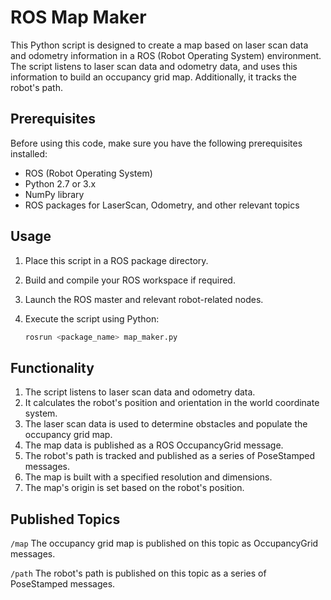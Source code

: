 # ROS Map Maker

This Python script is designed to create a map based on laser scan data and odometry information in a ROS (Robot Operating System) environment. The script listens to laser scan data and odometry data, and uses this information to build an occupancy grid map. Additionally, it tracks the robot's path.

## Prerequisites

Before using this code, make sure you have the following prerequisites installed:

- ROS (Robot Operating System)
- Python 2.7 or 3.x
- NumPy library
- ROS packages for LaserScan, Odometry, and other relevant topics

## Usage

1. Place this script in a ROS package directory.

2. Build and compile your ROS workspace if required.

3. Launch the ROS master and relevant robot-related nodes.

4. Execute the script using Python:

   ```bash
   rosrun <package_name> map_maker.py
   ```

## Functionality
1. The script listens to laser scan data and odometry data.
2. It calculates the robot's position and orientation in the world coordinate system.
3. The laser scan data is used to determine obstacles and populate the occupancy grid map.
4. The map data is published as a ROS OccupancyGrid message.
5. The robot's path is tracked and published as a series of PoseStamped messages.
6. The map is built with a specified resolution and dimensions.
7. The map's origin is set based on the robot's position.

## Published Topics
`/map` The occupancy grid map is published on this topic as OccupancyGrid messages.

`/path` The robot's path is published on this topic as a series of PoseStamped messages.
